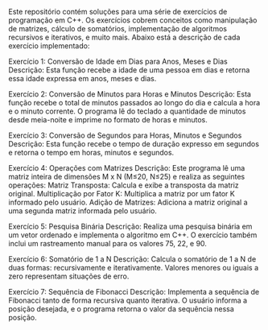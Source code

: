 Este repositório contém soluções para uma série de exercícios de programação em C++. Os exercícios cobrem conceitos como manipulação de matrizes, cálculo de somatórios, implementação de algoritmos recursivos e iterativos, e muito mais. Abaixo está a descrição de cada exercício implementado:

Exercício 1: Conversão de Idade em Dias para Anos, Meses e Dias
Descrição: Esta função recebe a idade de uma pessoa em dias e retorna essa idade expressa em anos, meses e dias.

Exercício 2: Conversão de Minutos para Horas e Minutos
Descrição: Esta função recebe o total de minutos passados ao longo do dia e calcula a hora e o minuto corrente. O programa lê do teclado a quantidade de minutos desde meia-noite e imprime no formato de horas e minutos.

Exercício 3: Conversão de Segundos para Horas, Minutos e Segundos
Descrição: Esta função recebe o tempo de duração expresso em segundos e retorna o tempo em horas, minutos e segundos.

Exercício 4: Operações com Matrizes
Descrição: Este programa lê uma matriz inteira de dimensões M x N (M≤20, N≤25) e realiza as seguintes operações:
Matriz Transposta: Calcula e exibe a transposta da matriz original.
Multiplicação por Fator K: Multiplica a matriz por um fator K informado pelo usuário.
Adição de Matrizes: Adiciona a matriz original a uma segunda matriz informada pelo usuário.

Exercício 5: Pesquisa Binária
Descrição: Realiza uma pesquisa binária em um vetor ordenado e implementa o algoritmo em C++. O exercício também inclui um rastreamento manual para os valores 75, 22, e 90.

Exercício 6: Somatório de 1 a N
Descrição: Calcula o somatório de 1 a N de duas formas: recursivamente e iterativamente. Valores menores ou iguais a zero representam situações de erro.

Exercício 7: Sequência de Fibonacci
Descrição: Implementa a sequência de Fibonacci tanto de forma recursiva quanto iterativa. O usuário informa a posição desejada, e o programa retorna o valor da sequência nessa posição.
